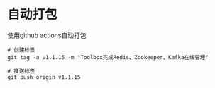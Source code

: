 # 自动打包

使用github actions自动打包

```shell
# 创建标签
git tag -a v1.1.15 -m "Toolbox完成Redis、Zookeeper、Kafka在线管理"

# 推送标签
git push origin v1.1.15
```
